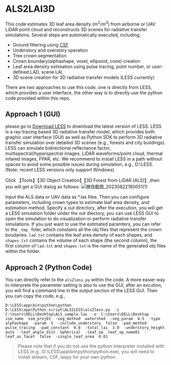 # ALS2LAI3D
This code estimates 3D leaf area density ($m^2/m^3$) from airborne or UAV LiDAR point cloud and reconstructs 3D scenes for radiative transfer simulations. Several steps are automatically executed, including:
* Ground filtering using [CSF](https://github.com/jianboqi/CSF)
* Understory and overstory speration
* Tree crown segmentation
* Crown boundary(alphashape, voxel, ellipsoid, cone) creation
* Leaf area density estimation using pulse tracing, point number, or user-defined LAD, scene LAI.
* 3D scene creation for 3D radiative transfer models (LESS currently)

There are two approaches to use this code, one is directly from LESS, which provides a user interface, the other way is to directly use the python code provided within this repo.
## Approach 1 (GUI)
please go to [Download LESS](http://lessrt.org/download-less/) to download the latest version of LESS. LESS is a ray-tracing based 3D radiative transfer model, which provides both graphic user interface (GUI) as well as Python SDK to perform 3D radiative transfer simulation over detailed 3D scenes (e.g., forests and city buildings). LESS can simulate bidirectional reflectance factor, multispectral/hyperspectral images, LiDAR waveforms/point cloud, thermal infared images, FPAR, etc. We recommend to install LESS in a path without spaces to avoid some possible issues during simulation, e.g., D:\LESS. (Note: recent LESS versions only support Windows)

Click 【Tools】【3D Object Creation】【3D Forest from LiDAR (ALS)】,then you will get a GUI dialog as follows:
![微信截图_20230822180051(1)](https://github.com/jianboqi/ALS2LAI3D/assets/1770654/37b10585-b6d4-4815-8963-62ae9f8dbf3f)

Input the ALS data or UAV data as *.las files. Then you can configure parameters, including crown types to estimate leaf area density, and estimation method.
Specify a out directory, after the execution, you will get a LESS simulation folder under the out diectory, you can use LESS GUI to open the simulation to 
do visualization or perform radiative transfer simulations. If you just want to use the estimated paramters, you can refer to the `_tmp_` foler, which constains all the obj files that represent 
the crown boudaries. `lad.txt` contains the leaf area density of each shapes, and `shapes.txt` contains the volume of each shape (the second column), the first column of `lad.txt` and `shapes.txt` is the name of the generated obj files within the folder.

## Approach 2 (Python Code)
You can directly refer to the `als2less.py` within the code. A more easier way to interprete the parameter setting is also to use the GUI, after an excution, you will find a command line in the output section of the LESS GUI. Then you can copy the code, e.g., 
```
D:\LESS\app\bin\python\python  D:\LESS\app\Python_script\ALS2LESS\als2less.py  -i  C:\Users\DELL\Desktop\ALS_sample.las  -o  C:\Users\DELL\Desktop  -sim_name  sim_proj01  -seg_method  watershed  -seg_param  4.5  -type  alphashape  -param  5  -include_understory  false  -pad_method  pulse_tracing  -pad_constant  0.8  -total_lai  3.0  -understory_height  auto  -leaf_angle_dist  Spherical  -leaf_op  leaf_op_name01  -leaf_as_facet  false  -single_leaf_area  0.01
```

>Please note that if you do not use the python interpreter installed with LESS (e.g., D:\LESS\app\bin\python\python.exe), you will need to install sklearn, CSF, laspy for your own python.


